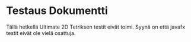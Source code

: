 # Testaus Dokumentti

Tällä hetkellä Ultimate 2D Tetriksen testit eivät toimi. Syynä on että javafx testit eivät ole vielä osattuja.
